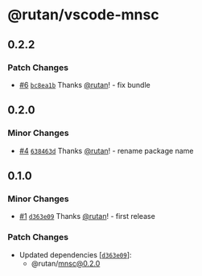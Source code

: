 # @rutan/vscode-mnsc

## 0.2.2

### Patch Changes

- [#6](https://github.com/rutan/mnsc/pull/6) [`bc8ea1b`](https://github.com/rutan/mnsc/commit/bc8ea1b58e69f70a64482860057684e6b9a52767) Thanks [@rutan](https://github.com/rutan)! - fix bundle

## 0.2.0

### Minor Changes

- [#4](https://github.com/rutan/mnsc/pull/4) [`638463d`](https://github.com/rutan/mnsc/commit/638463d6b647bbc765df5c0b4903fa27f9f03264) Thanks [@rutan](https://github.com/rutan)! - rename package name

## 0.1.0

### Minor Changes

- [#1](https://github.com/rutan/mnsc/pull/1) [`d363e09`](https://github.com/rutan/mnsc/commit/d363e0944b16572ae29dbbfcf6123e4820de8208) Thanks [@rutan](https://github.com/rutan)! - first release

### Patch Changes

- Updated dependencies [[`d363e09`](https://github.com/rutan/mnsc/commit/d363e0944b16572ae29dbbfcf6123e4820de8208)]:
  - @rutan/mnsc@0.2.0
